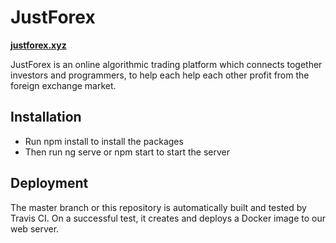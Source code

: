 # JustForex
<a href="http://j">**justforex.xyz**</a>

JustForex is an online algorithmic trading platform which connects together investors and programmers, to help each
help each other profit from the foreign exchange market.

## Installation

- Run npm install to install the packages
- Then run ng serve or npm start to start the server

## Deployment
The master branch or this repository is automatically built and tested by Travis CI. On a successful test, it creates 
and deploys a Docker image to our web server.
